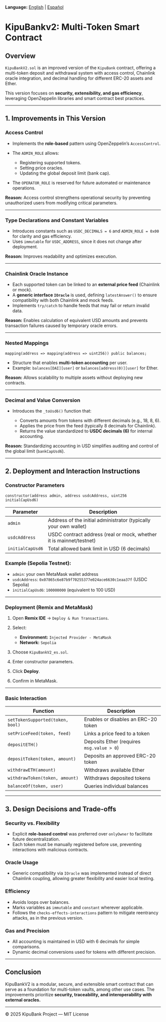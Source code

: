 **Language:** [English](./README.md) | [Español](./README_es.md)

# KipuBankv2: Multi-Token Smart Contract

## Overview

`KipuBankV2.sol` is an improved version of the `KipuBank` contract, offering a multi-token deposit and withdrawal system with access control, Chainlink oracle integration, and decimal handling for different ERC-20 assets and Ether.

This version focuses on **security, extensibility, and gas efficiency**, leveraging OpenZeppelin libraries and smart contract best practices.

---

## 1. Improvements in This Version

### Access Control

* Implements the **role-based** pattern using OpenZeppelin’s `AccessControl`.
* The `ADMIN_ROLE` allows:

  * Registering supported tokens.
  * Setting price oracles.
  * Updating the global deposit limit (bank cap).
* The `OPERATOR_ROLE` is reserved for future automated or maintenance operations.

**Reason:**
Access control strengthens operational security by preventing unauthorized users from modifying critical parameters.

---

### Type Declarations and Constant Variables

* Introduces constants such as `USDC_DECIMALS = 6` and `ADMIN_ROLE = 0x00` for clarity and gas efficiency.
* Uses `immutable` for `USDC_ADDRESS`, since it does not change after deployment.

**Reason:**
Improves readability and optimizes execution.

---

### Chainlink Oracle Instance

* Each supported token can be linked to an **external price feed** (Chainlink or mock).
* A **generic interface `IOracle`** is used, defining `latestAnswer()` to ensure compatibility with both Chainlink and mock feeds.
* Implements `try/catch` to handle feeds that may fail or return invalid data.

**Reason:**
Enables calculation of equivalent USD amounts and prevents transaction failures caused by temporary oracle errors.

---

### Nested Mappings

```solidity
mapping(address => mapping(address => uint256)) public balances;
```

* Structure that enables **multi-token accounting** per user.
* Example: `balances[DAI][user]` or `balances[address(0)][user]` for Ether.

**Reason:**
Allows scalability to multiple assets without deploying new contracts.

---

### Decimal and Value Conversion

* Introduces the `_toUsd6()` function that:

  * Converts amounts from tokens with different decimals (e.g., 18, 8, 6).
  * Applies the price from the feed (typically 8 decimals for Chainlink).
  * Returns the value standardized to **USDC decimals (6)** for internal accounting.

**Reason:**
Standardizing accounting in USD simplifies auditing and control of the global limit (`bankCapUsd6`).

---

## 2. Deployment and Interaction Instructions

### Constructor Parameters

```solidity
constructor(address admin, address usdcAddress, uint256 initialCapUsd6)
```

| Parameter        | Description                                                        |
| ---------------- | ------------------------------------------------------------------ |
| `admin`          | Address of the initial administrator (typically your own wallet)   |
| `usdcAddress`    | USDC contract address (real or mock, whether it is mainnet/testnet)|
| `initialCapUsd6` | Total allowed bank limit in USD (6 decimals)                       |

### Example (Sepolia Testnet):

* `admin`: your own MetaMask wallet address
* `usdcAddress`: `0x07865c6e87b9f70255377e024ace6630c1eaa37f` (USDC Sepolia)
* `initialCapUsd6`: `100000000` (equivalent to 100 USD)

---

### Deployment (Remix and MetaMask)

1. Open **Remix IDE** → `Deploy & Run Transactions`.
2. Select:

   * **Environment:** `Injected Provider - MetaMask`
   * **Network:** `Sepolia`
3. Choose `KipuBankV2_es.sol`.
4. Enter constructor parameters.
5. Click **Deploy**.
6. Confirm in MetaMask.

---

### Basic Interaction

| Function                         | Description                               |
| -------------------------------- | ----------------------------------------- |
| `setTokenSupported(token, bool)` | Enables or disables an ERC-20 token       |
| `setPriceFeed(token, feed)`      | Links a price feed to a token             |
| `depositETH()`                   | Deposits Ether (requires `msg.value > 0`) |
| `depositToken(token, amount)`    | Deposits an approved ERC-20 token         |
| `withdrawETH(amount)`            | Withdraws available Ether                 |
| `withdrawToken(token, amount)`   | Withdraws deposited tokens                |
| `balanceOf(token, user)`         | Queries individual balances               |

---

## 3. Design Decisions and Trade-offs

### Security vs. Flexibility

* Explicit **role-based control** was preferred over `onlyOwner` to facilitate future decentralization.
* Each token must be manually registered before use, preventing interactions with malicious contracts.

### Oracle Usage

* Generic compatibility via `IOracle` was implemented instead of direct Chainlink coupling, allowing greater flexibility and easier local testing.

### Efficiency

* Avoids loops over balances.
* Marks variables as `immutable` and `constant` wherever applicable.
* Follows the `checks-effects-interactions` pattern to mitigate reentrancy attacks, as in the previous version.

### Gas and Precision

* All accounting is maintained in USD with 6 decimals for simple comparisons.
* Dynamic decimal conversions used for tokens with different precision.

---

## Conclusion

KipuBankV2 is a modular, secure, and extensible smart contract that can serve as a foundation for multi-token vaults, among other use cases.
The improvements prioritize **security, traceability, and interoperability with external oracles.**

---

© 2025 KipuBank Project — MIT License
